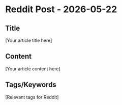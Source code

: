 # Reddit Post - 2026-05-22

## Title
[Your article title here]

## Content
[Your article content here]

## Tags/Keywords
[Relevant tags for Reddit]
